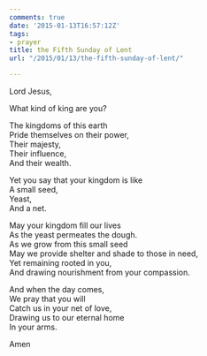 ```yaml
---
comments: true
date: '2015-01-13T16:57:12Z'
tags:
- prayer
title: the Fifth Sunday of Lent
url: "/2015/01/13/the-fifth-sunday-of-lent/"

---
```

Lord Jesus,  
  
What kind of king are you?  

The kingdoms of this earth  
Pride themselves on their power,  
Their majesty,  
Their influence,  
And their wealth.  

Yet you say that your kingdom is like  
A small seed,  
Yeast,  
And a net.  

May your kingdom fill our lives  
As the yeast permeates the dough.  
As we grow from this small seed  
May we provide shelter and shade to those in need,  
Yet remaining rooted in you,  
And drawing nourishment from your compassion.  

And when the day comes,  
We pray that you will  
Catch us in your net of love,  
Drawing us to our eternal home  
In your arms.  
  
Amen


